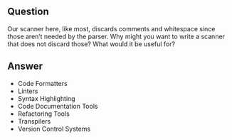 ## Question

Our scanner here, like most, discards comments and whitespace since those aren’t needed by the parser. Why might you want to write a scanner that does not discard those? What would it be useful for?

## Answer

- Code Formatters
- Linters
- Syntax Highlighting
- Code Documentation Tools
- Refactoring Tools
- Transpilers
- Version Control Systems
